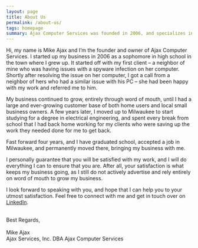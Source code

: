 ```yaml
---
layout: page
title: About Us
permalink: /about-us/
tags: homepage
summary: Ajax Computer Services was founded in 2006, and specializes in providing personal 1-on-1 computer services to local home and small business customers.
---
```


Hi, my name is Mike Ajax and I’m the founder and owner of Ajax Computer Services. I started up my business in 2006 as a sophomore in high school in the town where I grew up. It started off with my first client – a neighbor of mine who was having issues with a spyware infection on her computer. Shortly after resolving the issue on her computer, I got a call from a neighbor of hers who had a similar issue with his PC – she had been happy with my work and referred me to him.

My business continued to grow, entirely through word of mouth, until I had a large and ever-growing customer base of both home users and local small business owners. A few years later, I moved up to Milwaukee to start studying for a degree in electrical engineering, and spent every break from school that I had back home working for my clients who were saving up the work they needed done for me to get back.

Fast forward four years, and I have graduated school, accepted a job in Milwaukee, and permanently moved there, bringing my business with me.

I personally guarantee that you will be satisfied with my work, and I will do everything I can to ensure that you are. After all, your satisfaction is what keeps my business going, as I still do not actively advertise and rely entirely on word of mouth to grow my business.

I look forward to speaking with you, and hope that I can help you to your utmost satisfaction. Feel free to connect with me and get in touch over on [LinkedIn](https://www.linkedin.com/in/ajaxmike/).

 
<br>
Best Regards,
<br><br>
Mike Ajax
<br>
Ajax Services, Inc. DBA Ajax Computer Services